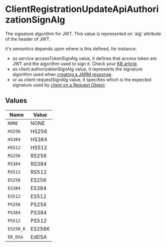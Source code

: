 # ClientRegistrationUpdateApiAuthorizationSignAlg

The signature algorithm for JWT. This value is represented on 'alg' attribute
of the header of JWT.

it's semantics depends upon where is this defined, for instance:
  - as service accessTokenSignAlg value, it defines that access token are JWT and the algorithm used to sign it. Check your [KB article](https://kb.authlete.com/en/s/oauth-and-openid-connect/a/jwt-based-access-token).
  - as client authorizationSignAlg value, it represents the signature algorithm used when [creating a JARM response](https://kb.authlete.com/en/s/oauth-and-openid-connect/a/enabling-jarm).
  - or as client requestSignAlg value, it specifies which is the expected signature used by [client on a Request Object](https://kb.authlete.com/en/s/oauth-and-openid-connect/a/request-objects).



## Values

| Name      | Value     |
| --------- | --------- |
| `NONE`    | NONE      |
| `HS256`   | HS256     |
| `HS384`   | HS384     |
| `HS512`   | HS512     |
| `RS256`   | RS256     |
| `RS384`   | RS384     |
| `RS512`   | RS512     |
| `ES256`   | ES256     |
| `ES384`   | ES384     |
| `ES512`   | ES512     |
| `PS256`   | PS256     |
| `PS384`   | PS384     |
| `PS512`   | PS512     |
| `ES256_K` | ES256K    |
| `ED_DSA`  | EdDSA     |